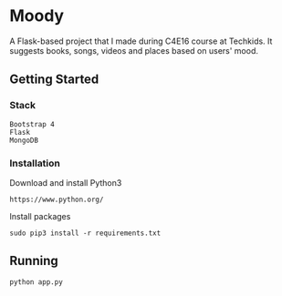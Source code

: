 # Moody
A Flask-based project that I made during C4E16 course at Techkids. It suggests books, songs, videos and places based on users' mood.

## Getting Started

### Stack

```
Bootstrap 4
Flask
MongoDB
```

### Installation

Download and install Python3

```
https://www.python.org/
```
Install packages

```
sudo pip3 install -r requirements.txt
```
## Running

```
python app.py
```
